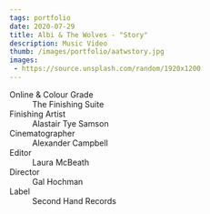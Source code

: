```yaml
---
tags: portfolio
date: 2020-07-29
title: Albi & The Wolves - "Story"
description: Music Video
thumb: /images/portfolio/aatwstory.jpg
images:
 - https://source.unsplash.com/random/1920x1200
---
```


<dl>
  <dt>Online &amp; Colour Grade</dt>
  <dd>The Finishing Suite</dd>

  <dt>Finishing Artist</dt>
  <dd class="m-b">Alastair Tye Samson</dd>

  <dt>Cinematographer</dt>
  <dd>Alexander Campbell</dd>

  <dt>Editor</dt>
  <dd>Laura McBeath</dd>

  <dt>Director</dt>
  <dd>Gal Hochman</dd>

  <dt>Label</dt>
  <dd>Second Hand Records</dd>
</dl>